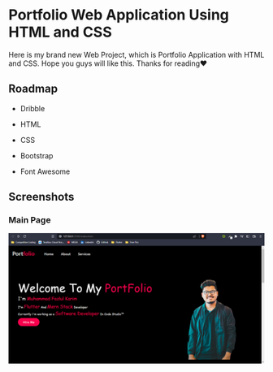 
# Portfolio Web Application Using HTML and CSS

Here is my brand new Web Project, which is Portfolio Application with HTML and CSS.
Hope you guys will like this.
Thanks for reading❤️ 


## Roadmap
- Dribble

- HTML
- CSS
- Bootstrap
- Font Awesome


## Screenshots

### Main Page

![App Screenshot](https://github.com/rafipsv/Portfolio-1-Using-Html-CSS/blob/master/mainpic.png?raw=true)





